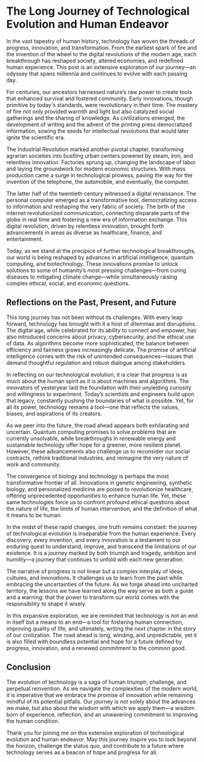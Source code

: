 # The Long Journey of Technological Evolution and Human Endeavor

In the vast tapestry of human history, technology has woven the threads of progress, innovation, and transformation. From the earliest spark of fire and the invention of the wheel to the digital revolutions of the modern age, each breakthrough has reshaped society, altered economies, and redefined human experience. This post is an extensive exploration of our journey—an odyssey that spans millennia and continues to evolve with each passing day.

For centuries, our ancestors harnessed nature’s raw power to create tools that enhanced survival and fostered community. Early innovations, though primitive by today's standards, were revolutionary in their time. The mastery of fire not only provided warmth and light but also catalyzed social gatherings and the sharing of knowledge. As civilizations emerged, the development of writing and the advent of the printing press democratized information, sowing the seeds for intellectual revolutions that would later ignite the scientific era.

The Industrial Revolution marked another pivotal chapter, transforming agrarian societies into bustling urban centers powered by steam, iron, and relentless innovation. Factories sprung up, changing the landscape of labor and laying the groundwork for modern economic structures. With mass production came a surge in technological prowess, paving the way for the invention of the telephone, the automobile, and eventually, the computer.

The latter half of the twentieth century witnessed a digital renaissance. The personal computer emerged as a transformative tool, democratizing access to information and reshaping the very fabric of society. The birth of the internet revolutionized communication, connecting disparate parts of the globe in real time and fostering a new era of information exchange. This digital revolution, driven by relentless innovation, brought forth advancements in areas as diverse as healthcare, finance, and entertainment.

Today, as we stand at the precipice of further technological breakthroughs, our world is being reshaped by advances in artificial intelligence, quantum computing, and biotechnology. These innovations promise to unlock solutions to some of humanity’s most pressing challenges—from curing diseases to mitigating climate change—while simultaneously raising complex ethical, social, and economic questions.

## Reflections on the Past, Present, and Future

This long journey has not been without its challenges. With every leap forward, technology has brought with it a host of dilemmas and disruptions. The digital age, while celebrated for its ability to connect and empower, has also introduced concerns about privacy, cybersecurity, and the ethical use of data. As algorithms become more sophisticated, the balance between efficiency and fairness grows increasingly delicate. The promise of artificial intelligence comes with the risk of unintended consequences—issues that demand thoughtful regulation and robust dialogue among stakeholders.

In reflecting on our technological evolution, it is clear that progress is as much about the human spirit as it is about machines and algorithms. The innovators of yesteryear laid the foundation with their unyielding curiosity and willingness to experiment. Today’s scientists and engineers build upon that legacy, constantly pushing the boundaries of what is possible. Yet, for all its power, technology remains a tool—one that reflects the values, biases, and aspirations of its creators.

As we peer into the future, the road ahead appears both exhilarating and uncertain. Quantum computing promises to solve problems that are currently unsolvable, while breakthroughs in renewable energy and sustainable technology offer hope for a greener, more resilient planet. However, these advancements also challenge us to reconsider our social contracts, rethink traditional industries, and reimagine the very nature of work and community.

The convergence of biology and technology is perhaps the most transformative frontier of all. Innovations in genetic engineering, synthetic biology, and personalized medicine are poised to revolutionize healthcare, offering unprecedented opportunities to enhance human life. Yet, these same technologies force us to confront profound ethical questions about the nature of life, the limits of human intervention, and the definition of what it means to be human.

In the midst of these rapid changes, one truth remains constant: the journey of technological evolution is inseparable from the human experience. Every discovery, every invention, and every innovation is a testament to our enduring quest to understand, improve, and transcend the limitations of our existence. It is a journey marked by both triumph and tragedy, ambition and humility—a journey that continues to unfold with each new generation.

The narrative of progress is not linear but a complex interplay of ideas, cultures, and innovations. It challenges us to learn from the past while embracing the uncertainties of the future. As we forge ahead into uncharted territory, the lessons we have learned along the way serve as both a guide and a warning: that the power to transform our world comes with the responsibility to shape it wisely.

In this expansive exploration, we are reminded that technology is not an end in itself but a means to an end—a tool for fostering human connection, improving quality of life, and ultimately, writing the next chapter in the story of our civilization. The road ahead is long, winding, and unpredictable, yet it is also filled with boundless potential and hope for a future defined by progress, innovation, and a renewed commitment to the common good.

## Conclusion

The evolution of technology is a saga of human triumph, challenge, and perpetual reinvention. As we navigate the complexities of the modern world, it is imperative that we embrace the promise of innovation while remaining mindful of its potential pitfalls. Our journey is not solely about the advances we make, but also about the wisdom with which we apply them—a wisdom born of experience, reflection, and an unwavering commitment to improving the human condition.

Thank you for joining me on this extensive exploration of technological evolution and human endeavor. May this journey inspire you to look beyond the horizon, challenge the status quo, and contribute to a future where technology serves as a beacon of hope and progress for all.
